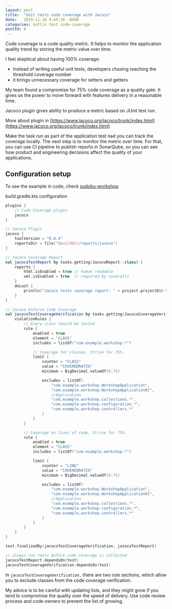 ```yaml
---
layout: post
title:  "Unit tests code coverage with Jacoco"
date:   2019-11-18 9:49:36 -0500
categories: kotlin test code-coverage
postId: 6
---
```


Code coverage is a code quality metric.
It helps to monitor the application quality trend by storing the metric value over time.

I feel skeptical about having 100% coverage:
* Instead of writing useful unit tests, developers chasing reaching the threshold coverage number
* it brings unnecessary coverage for setters and getters

My team found a compromise for 75% code coverage as a quality gate.
It gives us the power to move forward with features delivery in a reasonable time.

Jacoco plugin gives ability to produce a metric based on JUnit test run.

More about plugin in [https://www.jacoco.org/jacoco/trunk/index.html](https://www.jacoco.org/jacoco/trunk/index.html)

Make the task run as part of the application test nad you can track the coverage locally.
The next step is to monitor the metric over time. For that, you can use CI pipeline to publish reports in SonarQube,
so you can see how product and engineering decisions affect the quality of your applications.

## Configuration setup

To see the example in code, check [sudoku-workshop](https://github.com/PavelSusloparov/sudoku-workshop)

build.gradle.kts configuration

```kotlin
plugins {
	// Code Coverage plugin
	jacoco
}

// Jacoco Plugin
jacoco {
	toolVersion = "0.8.4"
	reportsDir = file("$buildDir/reports/jacoco")
}

// Jacoco Coverage Report
val jacocoTestReport by tasks.getting(JacocoReport::class) {
	reports {
		html.isEnabled = true // human readable
		xml.isEnabled = true  // required by coveralls
	}
	doLast {
		println("Jacoco tests coverage report: " + project.projectDir.toString() + "/build/reports/jacoco/test/html/index.html")
	}
}

// Jacoco Enforce Code Coverage
val jacocoTestCoverageVerification by tasks.getting(JacocoCoverageVerification::class) {
	violationRules {
		// Every class should be tested
		rule {
			enabled = true
			element = "CLASS"
			includes = listOf("com.example.workshop.*")

			// Coverage for classes. Strive for 75%.
			limit {
				counter = "CLASS"
				value = "COVEREDRATIO"
				minimum = BigDecimal.valueOf(0.75)

				excludes = listOf(
					"com.example.workshop.WorkshopApplication",
					"com.example.workshop.WorkshopApplicationKt",
					//Application
					"com.example.workshop.collections.*",
					"com.example.workshop.configuration.*",
					"com.example.workshop.controllers.*"
				)
			}
		}

		// Coverage on lines of code. Strive for 75%.
		rule {
			enabled = true
			element = "CLASS"
			includes = listOf("com.example.workshop.*")

			limit {
				counter = "LINE"
				value = "COVEREDRATIO"
				minimum = BigDecimal.valueOf(0.75)

				excludes = listOf(
					"com.example.workshop.WorkshopApplication",
					"com.example.workshop.WorkshopApplicationKt",
					//Application
					"com.example.workshop.collections.*",
					"com.example.workshop.configuration.*",
					"com.example.workshop.controllers.*"
				)
			}
		}
	}
}

test.finalizedBy(jacocoTestCoverageVerification, jacocoTestReport)

// always run tests before code coverage is collected
jacocoTestReport.dependsOn(test)
jacocoTestCoverageVerification.dependsOn(test)
```

In `jacocoTestCoverageVerification,` there are two rule sections, which allow you to exclude classes from the code coverage verification.

My advice is to be careful with updating lists, and they might grow if you tend to compromise the quality over the speed of delivery.
Use code review process and code owners to prevent the list of growing.

